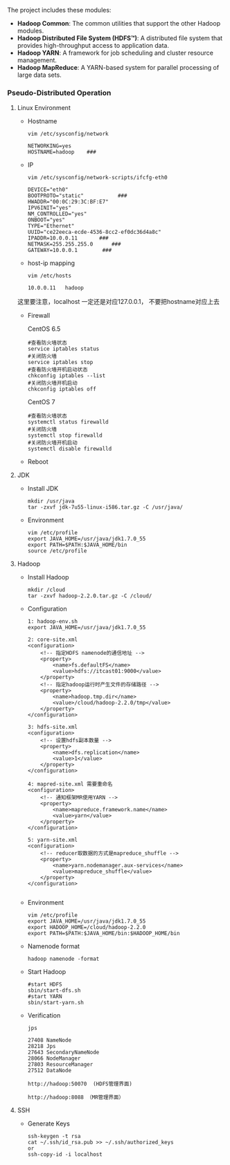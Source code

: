 The project includes these modules:

* __Hadoop Common__: The common utilities that support the other Hadoop modules.
* __Hadoop Distributed File System (HDFS™)__: A distributed file system that provides high-throughput access to application data.
* __Hadoop YARN__: A framework for job scheduling and cluster resource management.
* __Hadoop MapReduce__: A YARN-based system for parallel processing of large data sets.


### Pseudo-Distributed Operation

1. Linux Environment
	* Hostname
		
		```
		vim /etc/sysconfig/network
		
		NETWORKING=yes 
		HOSTNAME=hadoop    ###
		
		```
		
	* IP
		
		```
		vim /etc/sysconfig/network-scripts/ifcfg-eth0
		
		DEVICE="eth0"
		BOOTPROTO="static"           ###
		HWADDR="00:0C:29:3C:BF:E7"
		IPV6INIT="yes"
		NM_CONTROLLED="yes"
		ONBOOT="yes"
		TYPE="Ethernet"
		UUID="ce22eeca-ecde-4536-8cc2-ef0dc36d4a8c"  
		IPADDR=10.0.0.11       ###
		NETMASK=255.255.255.0      ###
		GATEWAY=10.0.0.1        ###
		
		```
	* host-ip mapping
	
		```
		vim /etc/hosts
		
		10.0.0.11	hadoop
		
		```
	这里要注意，localhost 一定还是对应127.0.0.1， 不要把hostname对应上去	
		
	* Firewall
		
		CentOS 6.5
	
		```
		#查看防火墙状态
		service iptables status
		#关闭防火墙
		service iptables stop
		#查看防火墙开机启动状态
		chkconfig iptables --list
		#关闭防火墙开机启动
		chkconfig iptables off
		```
		
		CentOS 7
	
		```
		#查看防火墙状态
		systemctl status firewalld
		#关闭防火墙
		systemctl stop firewalld
		#关闭防火墙开机启动
		systemctl disable firewalld
		```
	* Reboot
	

2. JDK
	* Install JDK
		
		```
		mkdir /usr/java
		tar -zxvf jdk-7u55-linux-i586.tar.gz -C /usr/java/
		```
	* Environment
		
		```
		vim /etc/profile
		export JAVA_HOME=/usr/java/jdk1.7.0_55
		export PATH=$PATH:$JAVA_HOME/bin
		source /etc/profile
		```

3. Hadoop
	* Install Hadoop

		```
		mkdir /cloud
		tar -zxvf hadoop-2.2.0.tar.gz -C /cloud/
		```
	* Configuration
		
		```
		1: hadoop-env.sh
		export JAVA_HOME=/usr/java/jdk1.7.0_55
		
		2: core-site.xml
		<configuration>
			<!-- 指定HDFS namenode的通信地址 -->
			<property>
				<name>fs.defaultFS</name>
				<value>hdfs://itcast01:9000</value>
			</property>
			<!-- 指定hadoop运行时产生文件的存储路径 -->
			<property>
				<name>hadoop.tmp.dir</name>
				<value>/cloud/hadoop-2.2.0/tmp</value>
			</property>
		</configuration>
		
		3: hdfs-site.xml
		<configuration>
			<!-- 设置hdfs副本数量 -->
			<property>
				<name>dfs.replication</name>
				<value>1</value>
			</property>
		</configuration>
		
		4: mapred-site.xml 需要重命名
		<configuration>
			<!-- 通知框架MR使用YARN -->
			<property>
				<name>mapreduce.framework.name</name>
				<value>yarn</value>
			</property>
		</configuration>
		
		5: yarn-site.xml
		<configuration>
			<!-- reducer取数据的方式是mapreduce_shuffle -->
			<property>
				<name>yarn.nodemanager.aux-services</name>
				<value>mapreduce_shuffle</value>
			</property>
		</configuration>
	
		
		```
	* Environment
		
		```
		vim /etc/profile
		export JAVA_HOME=/usr/java/jdk1.7.0_55
		export HADOOP_HOME=/cloud/hadoop-2.2.0
		export PATH=$PATH:$JAVA_HOME/bin:$HADOOP_HOME/bin
		```
		
	* Namenode format
		
		```
		hadoop namenode -format
		```
	* Start Hadoop	
		
		```
		#start HDFS
		sbin/start-dfs.sh
		#start YARN
		sbin/start-yarn.sh
		```
	* Verification
		
		```
		jps
		
		27408 NameNode
		28218 Jps
		27643 SecondaryNameNode
		28066 NodeManager
		27803 ResourceManager
		27512 DataNode
		
		http://hadoop:50070  (HDFS管理界面)
		
		http://hadoop:8088 （MR管理界面）
		```
	
	
4. SSH
	* Generate Keys
		
		```
		ssh-keygen -t rsa
		cat ~/.ssh/id_rsa.pub >> ~/.ssh/authorized_keys
		or 
		ssh-copy-id -i localhost 
		
		```



